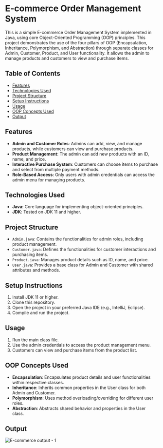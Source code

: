 # E-commerce Order Management System

This is a simple E-commerce Order Management System implemented in Java, using core Object-Oriented Programming (OOP) principles. This project demonstrates the use of the four pillars of OOP (Encapsulation, Inheritance, Polymorphism, and Abstraction) through separate classes for Admin, Customer, Product, and User functionality. It allows the admin to manage products and customers to view and purchase items.

## Table of Contents
- [Features](#features)
- [Technologies Used](#technologies-used)
- [Project Structure](#project-structure)
- [Setup Instructions](#setup-instructions)
- [Usage](#usage)
- [OOP Concepts Used](#oop-concepts-used)
- [Output](#output)


## Features
- **Admin and Customer Roles**: Admins can add, view, and manage products, while customers can view and purchase products.
- **Product Management**: The admin can add new products with an ID, name, and price.
- **Interactive Purchase System**: Customers can choose items to purchase and select from multiple payment methods.
- **Role-Based Access**: Only users with admin credentials can access the admin menu for managing products.

## Technologies Used
- **Java**: Core language for implementing object-oriented principles.
- **JDK**: Tested on JDK 11 and higher.

## Project Structure
- `Admin.java`: Contains the functionalities for admin roles, including product management.
- `Customer.java`: Defines the functionalities for customer interactions and purchasing items.
- `Product.java`: Manages product details such as ID, name, and price.
- `User.java`: Provides a base class for Admin and Customer with shared attributes and methods.

## Setup Instructions
1. Install JDK 11 or higher.
2. Clone this repository.
3. Open the project in your preferred Java IDE (e.g., IntelliJ, Eclipse).
4. Compile and run the project.

## Usage
1. Run the main class file.
2. Use the admin credentials to access the product management menu.
3. Customers can view and purchase items from the product list.

## OOP Concepts Used
- **Encapsulation**: Encapsulates product details and user functionalities within respective classes.
- **Inheritance**: Inherits common properties in the User class for both Admin and Customer.
- **Polymorphism**: Uses method overloading/overriding for different user roles.
- **Abstraction**: Abstracts shared behavior and properties in the User class.

## Output
![E-commerce output - 1](https://drive.google.com/uc?export=view&id=14j7ENthyrsrISRN-KGO8gGWyWrD8kEQt)

